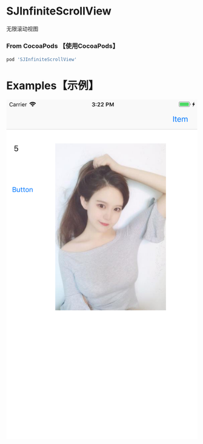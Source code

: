 # SJInfiniteScrollView
无限滚动视图

### From CocoaPods 【使用CocoaPods】

```ruby
pod 'SJInfiniteScrollView'
```

# Examples【示例】

![image](https://github.com/shenjuneng/SJInfiniteScrollView/blob/removeXib/ExampleImages/example01.png)

